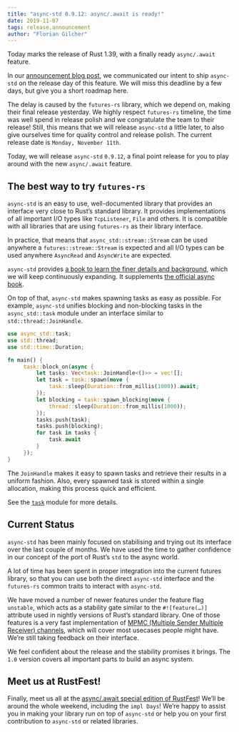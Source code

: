 ```yaml
---
title: "async-std 0.9.12: async/.await is ready!"
date: 2019-11-07
tags: release,announcement
author: "Florian Gilcher"
---
```


Today marks the release of Rust 1.39, with a finally ready `async/.await` feature.

In our [announcement blog post](https://async.rs/blog/announcing-async-std/), we communicated our intent to ship `async-std` on the release day of this feature. We will miss this deadline by a few days, but give you a short roadmap here.

The delay is caused by the `futures-rs` library, which we depend on, making their final release yesterday. We highly respect `futures-rs` timeline, the time was well spend in release polish and we congratulate the team to their release! Still, this means that we will release `async-std` a little later, to also give ourselves time for quality control and release polish. The current release date is `Monday, November 11th`.

Today, we will release `async-std` `0.9.12`, a final point release for you to play around with the new `async/.await` feature.

## The best way to try `futures-rs`

`async-std` is an easy to use, well-documented library that provides an interface very close to Rust’s standard library. It provides implementations of all important I/O types like `TcpListener`, `File` and others. It is compatible with all libraries that are using `futures-rs` as their library interface.

In practice, that means that `async_std::stream::Stream` can be used anywhere a `futures::stream::Stream` is expected and all I/O types can be used anywhere `AsyncRead` and `AsyncWrite` are expected.

`async-std` provides [a book to learn the finer details and background](https://book.async.rs), which we will keep continuously expanding. It supplements [the official async book](https://rust-lang.github.io/async-book/).

On top of that, `async-std` makes spawning tasks as easy as possible. For example, `async-std` unifies blocking and non-blocking tasks in the `async_std::task` module under an interface similar to `std::thread::JoinHandle`.

```rust
use async_std::task;
use std::thread;
use std::time::Duration;

fn main() {
     task::block_on(async {
         let tasks: Vec<task::JoinHandle<()>> = vec![];
         let task = task::spawn(move {
             task::sleep(Duration::from_millis(1000)).await;
         });
         let blocking = task::spawn_blocking(move {
             thread::sleep(Duration::from_millis(1000));
         });
         tasks.push(task);
         tasks.push(blocking);
         for task in tasks {
             task.await
         }
     });
}
```

The `JoinHandle` makes it easy to spawn tasks and retrieve their results in a uniform fashion. Also, every spawned task is stored within a single allocation, making this process quick and efficient.

See the [`task`](https://docs.rs/async-std/latest/async_std/task/index.html) module for more details.

## Current Status

`async-std` has been mainly focused on stabilising and trying out its interface over the last couple of months. We have used the time to gather confidence in our concept of the port of Rust’s `std` to the async world.

A lot of time has been spent in proper integration into the current futures library, so that you can use both the direct `async-std` interface and the `futures-rs` common traits to interact with `async-std`.

We have moved a number of newer features under the feature flag `unstable`, which acts as a stability gate similar to the `#![feature(…)]` attribute used in nightly versions of Rust’s standard library. One of those features is a very fast implementation of [MPMC (Multiple Sender Multiple Receiver) channels](https://docs.rs/async-std/latest/async_std/sync/fn.channel.html), which will cover most usecases people might have. We’re still taking feedback on their interface.

We feel confident about the release and the stability promises it brings. The `1.0` version covers all important parts to build an async system.

## Meet us at RustFest!

Finally, meet us all at the [async/.await special edition of RustFest](https://twitter.com/RustFest/status/1192450042084376576)! We’ll be around the whole weekend, including the `impl Days`! We’re happy to assist you in making your library run on top of `async-std` or help you on your first contribution to `async-std` or related libraries.

